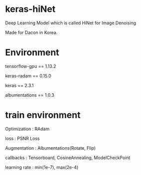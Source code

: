 # keras-hiNet
Deep Learning Model which is called HiNet for Image Denoising 

Made for Dacon in Korea. 

# Environment
tensorflow-gpu == 1.13.2 

keras-radam == 0.15.0 

keras == 2.3.1 

albumentations == 1.0.3 


# train environment
Optimization : RAdam 

loss : PSNR Loss 

Augmentation : Albumentations(Rotate, Flip) 

callbacks : Tensorboard, CosineAnnealing, ModelCheckPoint 

learning rate : min(1e-7), max(2e-4) 


